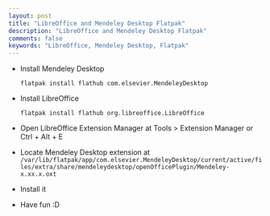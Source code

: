 ```yaml
---
layout: post
title: "LibreOffice and Mendeley Desktop Flatpak"
description: "LibreOffice and Mendeley Desktop Flatpak"
comments: false
keywords: "LibreOffice, Mendeley Desktop, Flatpak"
---
```


* Install Mendeley Desktop
  ```
  flatpak install flathub com.elsevier.MendeleyDesktop
  ```

* Install LibreOffice
  ```
  flatpak install flathub org.libreoffice.LibreOffice
  ```

* Open LibreOffice Extension Manager at Tools > Extension Manager or Ctrl + Alt + E

* Locate Mendeley Desktop extension at `/var/lib/flatpak/app/com.elsevier.MendeleyDesktop/current/active/files/extra/share/mendeleydesktop/openOfficePlugin/Mendeley-x.xx.x.oxt`

* Install it

* Have fun :D